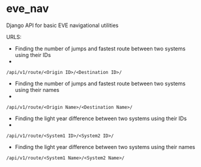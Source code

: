 # eve_nav
Django API for basic EVE navigational utilities

URLS:
 - Finding the number of jumps and fastest route between two systems using their IDs
 - 
`/api/v1/route/<Origin ID>/<Destination ID>/`

 - Finding the number of jumps and fastest route between two systems using their names
 - 
`/api/v1/route/<Origin Name>/<Destination Name>/`

 - Finding the light year difference between two systems using their IDs
 - 
`/api/v1/route/<System1 ID>/<System2 ID>/`

 - Finding the light year difference between two systems using their names
 
`/api/v1/route/<System1 Name>/<System2 Name>/`
